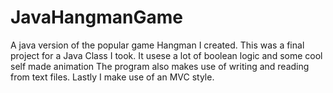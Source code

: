# JavaHangmanGame
A java version of the popular game Hangman I created.
This was a final project for a Java Class I took.  It usese a lot of boolean logic and some cool self made animation
The program also makes use of writing and reading from text files.
Lastly I make use of an MVC style.

